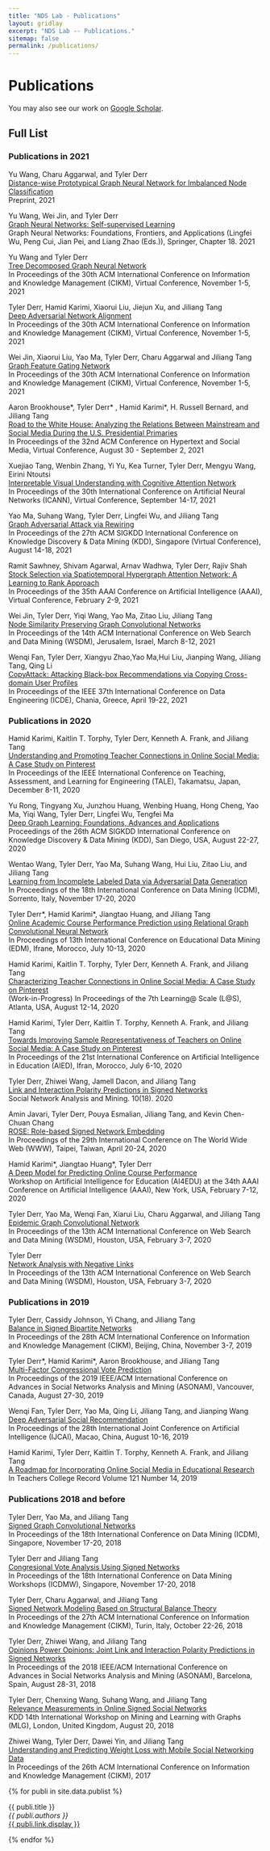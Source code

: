 ```yaml
---
title: "NDS Lab - Publications"
layout: gridlay
excerpt: "NDS Lab -- Publications."
sitemap: false
permalink: /publications/
---
```



# Publications

<!-- 
## Highlights
(For a full list see [below](#full-list) or go to [Google Scholar](https://scholar.google.com/citations?user=et6IhFcAAAAJ))
{% assign number_printed = 0 %}
{% for publi in site.data.publist %}
{% assign even_odd = number_printed | modulo: 2 %}
{% if publi.highlight == 1 %}
{% if even_odd == 0 %}
<div class="row">
{% endif %}
<div class="col-sm-6 clearfix">
 <div class="well">
  <pubtit>{{ publi.title }}</pubtit>
  <img src="{{ site.url }}{{ site.baseurl }}/images/pubpic/{{ publi.image }}" class="img-responsive" width="33%" style="float: left" />
  <p>{{ publi.description }}</p>
  <p><em>{{ publi.authors }}</em></p>
  <p><strong><a href="{{ publi.link.url }}">{{ publi.link.display }}</a></strong></p>
  <p class="text-danger"><strong> {{ publi.news1 }}</strong></p>
  <p> {{ publi.news2 }}</p>
 </div>
</div>
{% assign number_printed = number_printed | plus: 1 %}
{% if even_odd == 1 %}
</div>
{% endif %}
{% endif %}
{% endfor %}
{% assign even_odd = number_printed | modulo: 2 %}
{% if even_odd == 1 %}
</div>
{% endif %}
<p> &nbsp; </p>
-->

You may also see our work on [Google Scholar](https://scholar.google.com/citations?user=et6IhFcAAAAJ).

## Full List

### Publications in 2021

Yu Wang, Charu Aggarwal, and Tyler Derr\
[Distance-wise Prototypical Graph Neural Network for Imbalanced Node Classification](https://yuwvandy.github.io/paper/dpgnn.pdf)\
Preprint, 2021

Yu Wang, Wei Jin, and Tyler Derr\
[Graph Neural Networks: Self-supervised Learning](https://tylersnetwork.github.io/papers/ssl_for_gnns.pdf)\
Graph Neural Networks: Foundations, Frontiers, and Applications (Lingfei Wu, Peng Cui, Jian Pei, and Liang Zhao (Eds.)), Springer, Chapter 18. 2021

Yu Wang and Tyler Derr\
[Tree Decomposed Graph Neural Network](https://tylersnetwork.github.io/papers/cikm21-tree_decomposed_gnn.pdf)\
In Proceedings of the 30th ACM International Conference on Information and Knowledge Management (CIKM), Virtual Conference, November 1-5, 2021

Tyler Derr, Hamid Karimi, Xiaorui Liu, Jiejun Xu, and Jiliang Tang\
[Deep Adversarial Network Alignment](https://tylersnetwork.github.io/papers/deep_adversarial_network_alignment.pdf)\
In Proceedings of the 30th ACM International Conference on Information and Knowledge Management (CIKM), Virtual Conference, November 1-5, 2021

Wei Jin, Xiaorui Liu, Yao Ma, Tyler Derr, Charu Aggarwal and Jiliang Tang\
[Graph Feature Gating Network](https://nds-vu.github.io/publications/)\
In Proceedings of the 30th ACM International Conference on Information and Knowledge Management (CIKM), Virtual Conference, November 1-5, 2021

Aaron Brookhouse\*, Tyler Derr\* , Hamid Karimi\*, H. Russell Bernard, and Jiliang Tang\
[Road to the White House: Analyzing the Relations Between Mainstream and Social Media During the U.S. Presidential Primaries](https://arxiv.org/pdf/2009.09307.pdf)\
In Proceedings of the 32nd ACM Conference on Hypertext and Social Media, Virtual Conference, August 30 - September 2, 2021

Xuejiao Tang, Wenbin Zhang, Yi Yu, Kea Turner, Tyler Derr, Mengyu Wang, Eirini Ntoutsi\
[Interpretable Visual Understanding with Cognitive Attention Network](https://tylersnetwork.github.io/papers/icann21-visual_understanding_cognitive_attention_ntework.pdf)\
In Proceedings of the 30th International Conference on Artificial Neural Networks (ICANN), Virtual Conference, September 14-17, 2021
<!-- \[Code [https://github.com/tanjatang/CAN repo]\] -->

Yao Ma, Suhang Wang, Tyler Derr, Lingfei Wu, and Jiliang Tang\
[Graph Adversarial Attack via Rewiring](https://arxiv.org/pdf/1906.03750.pdf)\
In Proceedings of the 27th ACM SIGKDD International Conference on Knowledge Discovery & Data Mining (KDD), Singapore (Virtual Conference), August 14-18, 2021

Ramit Sawhney, Shivam Agarwal, Arnav Wadhwa, Tyler Derr, Rajiv Shah\
[Stock Selection via Spatiotemporal Hypergraph Attention Network: A Learning to Rank Approach](https://tylersnetwork.github.io/papers/aaai21-hypergraph_attention_stock_selection.pdf)\
In Proceedings of the 35th AAAI Conference on Artificial Intelligence (AAAI), Virtual Conference, February 2-9, 2021

Wei Jin, Tyler Derr, Yiqi Wang, Yao Ma, Zitao Liu, Jiliang Tang\
[Node Similarity Preserving Graph Convolutional Networks](https://tylersnetwork.github.io/papers/wsdm21-node_similarity_preserving_gcn.pdf)\
In Proceedings of the 14th ACM International Conference on Web Search and Data Mining (WSDM), Jerusalem, Israel, March 8-12, 2021
<!-- \[Code [https://github.com/ChandlerBang/SimP-GCN repo]\] -->

Wenqi Fan, Tyler Derr, Xiangyu Zhao,Yao Ma,Hui Liu, Jianping Wang, Jiliang Tang, Qing Li\
[CopyAttack: Attacking Black-box Recommendations via Copying Cross-domain User Profiles](https://tylersnetwork.github.io/papers/icde21-recsys_crossdomain_user_copy_attack.pdf)\
In Proceedings of the IEEE 37th International Conference on Data Engineering (ICDE), Chania, Greece, April 19-22, 2021


### Publications in 2020

Hamid Karimi, Kaitlin T. Torphy, Tyler Derr, Kenneth A. Frank, and Jiliang Tang\
[Understanding and Promoting Teacher Connections in Online Social Media: A Case Study on Pinterest](https://tylersnetwork.github.io/papers/tale20-promoting_teacher_connections_online.pdf)\
In Proceedings of the IEEE International Conference on Teaching, Assessment, and Learning for Engineering (TALE), Takamatsu, Japan, December 8-11, 2020

Yu Rong, Tingyang Xu, Junzhou Huang, Wenbing Huang, Hong Cheng, Yao Ma, Yiqi Wang, Tyler Derr, Lingfei Wu, Tengfei Ma\
[Deep Graph Learning: Foundations, Advances and Applications](https://ai.tencent.com/ailab/ml/KDD-Deep-Graph-Learning.html)\
Proceedings of the 26th ACM SIGKDD International Conference on Knowledge Discovery & Data Mining (KDD), San Diego, USA, August 22-27, 2020

Wentao Wang, Tyler Derr, Yao Ma, Suhang Wang, Hui Liu, Zitao Liu, and Jiliang Tang\
[Learning from Incomplete Labeled Data via Adversarial Data Generation](https://tylersnetwork.github.io/papers/icdm20-incomplete_labeled_data_learning.pdf)\
In Proceedings of the 18th International Conference on Data Mining (ICDM), Sorrento, Italy, November 17-20, 2020

Tyler Derr\*, Hamid Karimi\*, Jiangtao Huang, and Jiliang Tang\
[Online Academic Course Performance Prediction using Relational Graph Convolutional Neural Network](https://tylersnetwork.github.io/papers/edm20-online_course_prediction_gnn.pdf)\
In Proceedings of 13th International Conference on Educational Data Mining (EDM), Ifrane, Morocco, July 10-13, 2020

Hamid Karimi, Kaitlin T. Torphy, Tyler Derr, Kenneth A. Frank, and Jiliang Tang\
[Characterizing Teacher Connections in Online Social Media: A Case Study on Pinterest](https://tylersnetwork.github.io/papers/lats20-teacher_connections_on_pinterest.pdf)\
(Work-in-Progress) In Proceedings of the 7th Learning@ Scale (L@S), Atlanta, USA, August 12-14, 2020

Hamid Karimi, Tyler Derr, Kaitlin T. Torphy, Kenneth A. Frank, and Jiliang Tang\
[Towards Improving Sample Representativeness of Teachers on Online Social Media: A Case Study on Pinterest](https://tylersnetwork.github.io/papers/aied20-improving_teacher_representativeness_online.pdf)\
In Proceedings of the 21st International Conference on Artificial Intelligence in Education (AIED), Ifran, Morocco, July 6-10, 2020

Tyler Derr, Zhiwei Wang, Jamell Dacon, and Jiliang Tang\
[Link and Interaction Polarity Predictions in Signed Networks](https://tylersnetwork.github.io/papers/snam20-link_interaction_polarity_prediction.pdf)\
Social Network Analysis and Mining. 10(18). 2020

Amin Javari, Tyler Derr, Pouya Esmalian, Jiliang Tang, and Kevin Chen-Chuan Chang\
[ROSE: Role-based Signed Network Embedding](https://tylersnetwork.github.io/papers/www20-rolebased_signed_embedding.pdf)\
In Proceedings of the 29th International Conference on The World Wide Web (WWW), Taipei, Taiwan, April 20-24, 2020

Hamid Karimi\*, Jiangtao Huang\*, Tyler Derr\
[A Deep Model for Predicting Online Course Performance](https://tylersnetwork.github.io/papers/aaai-ai4edu2020-predicting_online_course_performance.pdf)\
Workshop on Artificial Intelligence for Education (AI4EDU) at the 34th AAAI Conference on Artificial Intelligence (AAAI), New York, USA, February 7-12, 2020

Tyler Derr, Yao Ma, Wenqi Fan, Xiarui Liu, Charu Aggarwal, and Jiliang Tang\
[Epidemic Graph Convolutional Network](https://tylersnetwork.github.io/papers/wsdm20-epidemic_gcn.pdf)\
In Proceedings of the 13th ACM International Conference on Web Search and Data Mining (WSDM), Houston, USA, February 3-7, 2020

Tyler Derr\
[Network Analysis with Negative Links](https://tylersnetwork.github.io/papers/wsdm20-network_analysis_with_negative_links.pdf)\
In Proceedings of the 13th ACM International Conference on Web Search and Data Mining (WSDM), Houston, USA, February 3-7, 2020

### Publications in 2019

Tyler Derr, Cassidy Johnson, Yi Chang, and Jiliang Tang\
[Balance in Signed Bipartite Networks](https://tylersnetwork.github.io/papers/cikm2019-signed_bipartite_networks.pdf)\
In Proceedings of the 28th ACM International Conference on Information and Knowledge Management (CIKM), Beijing, China, November 3-7, 2019
<!-- \[Code [https://github.com/tylersnetwork/signed_bipartite_networks repo]\] -->

Tyler Derr\*, Hamid Karimi\*, Aaron Brookhouse, and Jiliang Tang\
[Multi-Factor Congressional Vote Prediction](https://tylersnetwork.github.io/papers/asonam19-congressional_vote_prediction.pdf)\
In Proceedings of the 2019 IEEE/ACM International Conference on Advances in Social Networks Analysis and Mining (ASONAM), Vancouver, Canada, August 27-30, 2019

Wenqi Fan, Tyler Derr, Yao Ma, Qing Li, Jiliang Tang, and Jianping Wang\
[Deep Adversarial Social Recommendation](https://tylersnetwork.github.io/papers/ijcai19-adversarial_social_recommendation.pdf)\
In Proceedings of the 28th International Joint Conference on Artificial Intelligence (IJCAI), Macao, China, August 10-16, 2019

Hamid Karimi, Tyler Derr, Kaitlin T. Torphy, Kenneth A. Frank, and Jiliang Tang\
[A Roadmap for Incorporating Online Social Media in Educational Research](https://tylersnetwork.github.io/papers/tcr2019_social_media_in_education_research.pdf)\
In Teachers College Record Volume 121 Number 14, 2019

### Publications 2018 and before

Tyler Derr, Yao Ma, and Jiliang Tang\
[Signed Graph Convolutional Networks](https://tylersnetwork.github.io/papers/icdm18-signed_graph_convolutional.pdf)\
In Proceedings of the 18th International Conference on Data Mining (ICDM), Singapore, November 17-20, 2018
<!-- \[[https://github.com/tylersnetwork/SGCN]\] -->

Tyler Derr and Jiliang Tang\
[Congresional Vote Analysis Using Signed Networks](https://tylersnetwork.github.io/papers/icdmw218-congressional_analysis_signed_networks.pdf)\
In Proceedings of the 18th International Conference on Data Mining Workshops (ICDMW), Singapore, November 17-20, 2018

Tyler Derr, Charu Aggarwal, and Jiliang Tang\
[Signed Network Modeling Based on Structural Balance Theory](https://arxiv.org/pdf/1710.09485.pdf)\
In Proceedings of the 27th ACM International Conference on Information and Knowledge Management (CIKM), Turin, Italy, October 22-26, 2018

Tyler Derr, Zhiwei Wang, and Jiliang Tang\
[Opinions Power Opinions: Joint Link and Interaction Polarity Predictions in Signed Networks](https://ieeexplore.ieee.org/abstract/document/8508263)\
In Proceedings of the 2018 IEEE/ACM International Conference on Advances in Social Networks Analysis and Mining (ASONAM), Barcelona, Spain, August 28-31, 2018

Tyler Derr, Chenxing Wang, Suhang Wang, and Jiliang Tang\
[Relevance Measurements in Online Signed Social Networks](https://tylersnetwork.github.io/papers/mlg18-signed_relevance_measurements.pdf)\
KDD 14th International Workshop on Mining and Learning with Graphs (MLG), London, United Kingdom, August 20, 2018 

Zhiwei Wang, Tyler Derr, Dawei Yin, and Jiliang Tang\
[Understanding and Predicting Weight Loss with Mobile Social Networking Data](https://tylersnetwork.github.io/papers/cikm17-weightloss.pdf)\
In Proceedings of the 26th ACM International Conference on Information and Knowledge Management (CIKM), 2017


{% for publi in site.data.publist %}

  {{ publi.title }} <br />
  <em>{{ publi.authors }} </em><br /><a href="{{ publi.link.url }}">{{ publi.link.display }}</a>

{% endfor %}
